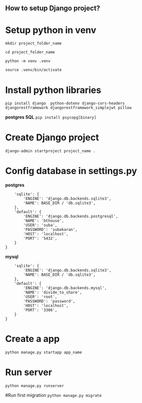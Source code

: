 ## How to setup Django project? 

# Setup python in venv
`mkdir project_folder_name`

`cd project_folder_name`

`python -m venv .venv`

`source .venv/bin/activate`


# Install python libraries

`pip install django  python-dotenv django-cors-headers djangorestframework djangorestframework_simplejwt pillow`


**postgres SQL**
`pip install psycopg[binary]`

# Create Django project
`django-admin startproject project_name .`

# Config database in settings.py

**postgres**
```DATABASES = {
    'sqlite': {
        'ENGINE': 'django.db.backends.sqlite3',
        'NAME': BASE_DIR / 'db.sqlite3',
    },
    'default': {
        'ENGINE': 'django.db.backends.postgresql',
        'NAME': 'bthouse',
        'USER': 'suba',
        'PASSWORD': 'subakaran',
        'HOST': 'localhost',
        'PORT': '5432',
    }
}
```

**mysql**

```DATABASES = {
    'sqlite': {
        'ENGINE': 'django.db.backends.sqlite3',
        'NAME': BASE_DIR / 'db.sqlite3',
    },
    'default': {
        'ENGINE': 'django.db.backends.mysql',
        'NAME': 'divide_to_share',  
        'USER': 'root',  
        'PASSWORD': 'password',  
        'HOST': 'localhost',  
        'PORT': '3306',  
    }
}
```

# Create a app
`python manage.py startapp app_name`

# Run server 
`python manage.py runserver`

#Run first migration
`python manage.py migrate`





